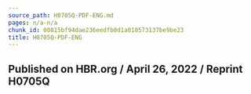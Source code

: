 ```yaml
---
source_path: H0705Q-PDF-ENG.md
pages: n/a-n/a
chunk_id: 00815bf94dae236eedfb0d1a010573137be9be23
title: H0705Q-PDF-ENG
---
```

## Published on HBR.org / April 26, 2022 / Reprint H0705Q

